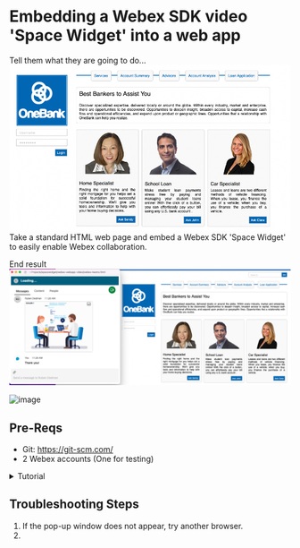 [Add Webex photo]: # 
# Embedding a Webex SDK video 'Space Widget' into a web app

Tell them what they are going to do...
![img.png](img.png)
Take a standard HTML web page and embed a Webex SDK 'Space Widget' to easily enable Webex collaboration.

End result 
![img_2.png](img_2.png)

![image](https://user-images.githubusercontent.com/9085386/185985726-b880cf43-6649-4f86-9adc-5e9b5ff41dfd.png)


## Pre-Reqs
- Git: https://git-scm.com/
- 2 Webex accounts (One for testing)

<details>
<summary>Tutorial</summary>

# Installation

To embed a Space Widget into a web page, we first need to have a web page! A basic HTML/CSS project for the fictitious 'OneBank' company can be downloaded from GitHub, or cloned via Git:
 
## Obtain your Webex Personal Access Token 

[Click here for your Webex Access Token!](https://developer.webex.com/docs/getting-started)

or https://developer.webex.com/docs/getting-started 
 > Important: Copy Personal Access Token for later use
<br/>
 
![CleanShot-Google Chrome202207-14 at 11 17 36](https://user-images.githubusercontent.com/9085386/179029658-ecdb4a93-b1a1-47c9-8d87-4a0af12e15db.png)


## Configure

1. Clone the repository with git 
```
git clone https://github.com/Radmanded/webex-spaceWidget.git

```
<br/>

2. Change to the onebank folder `cd /webex-spaceWidget` 

<br/>

3. Open `webex-teams.html` in an editor
  -- add your Webex personal access token and an 
  -- add an email address to a webex user that is not yourself
  -- Save the file

<br/>

4. Next make changes to `onebank.html` in your editor
  - Find Line 69, which defines the blue button on the page labeled 'Ask Sandy':
 
 <br/>
 
 `<input type='submit' value='Ask Sandy' name='submit' class='submit' onclick='' />`

<br/>

> Note: the `oneclick` handler is empty

<br/>

5. Place `window.open("webex-teams.html","","height=500,width=450")` inside the `onclick=''`

<br/>

> Example of Line 69 after change:  

```
<input type='submit' value='Ask Sandy' name='submit' class='submit' onclick='window.open("webex-teams.html","","height=500,width=450")' />

```
<br/>

## Test Configuration

1. Open the onebank.html file in your browser

<br/>

2. Right-click on the 'Ask Sandy' button, and choose Inspect Element

> Note: You should see the window.open JavaScript code you entered above:

<br/>

3. Click 'Ask Sandy'

<br/>

4. Check to see that your pop-up window appears, and automatically starts loading the Webex Space Widget. Collaborate away!

</details>

## Troubleshooting Steps

1. If the pop-up window does not appear, try another browser.
2. 
